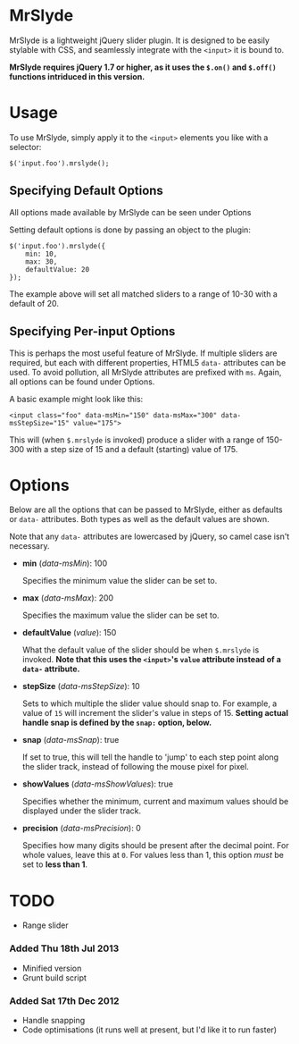 # MrSlyde

MrSlyde is a lightweight jQuery slider plugin. It is designed to be easily stylable with CSS, and seamlessly integrate with the `<input>` it is bound to.

**MrSlyde requires jQuery 1.7 or higher, as it uses the `$.on()` and `$.off()` functions intriduced in this version.**

# Usage

To use MrSlyde, simply apply it to the `<input>` elements you like with a selector:

    $('input.foo').mrslyde();

## Specifying Default Options

All options made available by MrSlyde can be seen under Options

Setting default options is done by passing an object to the plugin:

	$('input.foo').mrslyde({
		min: 10,
		max: 30,
		defaultValue: 20
	});

The example above will set all matched sliders to a range of 10-30 with a default of 20.

## Specifying Per-input Options

This is perhaps the most useful feature of MrSlyde. If multiple sliders are required, but each with different properties, HTML5 `data-` attributes can be used. To avoid pollution, all MrSlyde attributes are prefixed with `ms`. Again, all options can be found under Options.

A basic example might look like this:

	<input class="foo" data-msMin="150" data-msMax="300" data-msStepSize="15" value="175">

This will (when `$.mrslyde` is invoked) produce a slider with a range of 150-300 with a step size of 15 and a default (starting) value of 175.

# Options

Below are all the options that can be passed to MrSlyde, either as defaults or `data-` attributes. Both types as well as the default values are shown.

Note that any `data-` attributes are lowercased by jQuery, so camel case isn't necessary.

- **min** (_data-msMin_): 100

	Specifies the minimum value the slider can be set to.

- **max** (_data-msMax_): 200

	Specifies the maximum value the slider can be set to.

- **defaultValue** (_value_): 150

	What the default value of the slider should be when `$.mrslyde` is invoked. **Note that this uses the `<input>`'s `value` attribute instead of a `data-` attribute.**

- **stepSize** (_data-msStepSize_): 10

	Sets to which multiple the slider value should snap to. For example, a value of `15` will increment the slider's value in steps of 15. **Setting actual handle snap is defined by the `snap:` option, below.**

- **snap** (_data-msSnap_): true

	If set to true, this will tell the handle to 'jump' to each step point along the slider track, instead of following the mouse pixel for pixel.

- **showValues** (_data-msShowValues_): true

	Specifies whether the minimum, current and maximum values should be displayed under the slider track.

- **precision** (_data-msPrecision_): 0

	Specifies how many digits should be present after the decimal point. For whole values, leave this at `0`. For values less than 1, this option _must_ be set to **less than 1**.

# TODO

- Range slider

### Added Thu 18th Jul 2013

- Minified version
- Grunt build script

### Added Sat 17th Dec 2012

- Handle snapping
- Code optimisations (it runs well at present, but I'd like it to run faster)